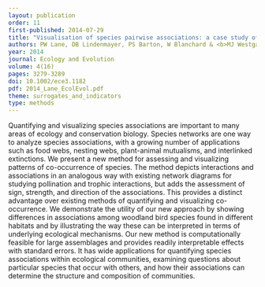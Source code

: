 ```yaml
---
layout: publication
order: 11
first-published: 2014-07-29
title: "Visualisation of species pairwise associations: a case study of surrogacy in bird assemblages."
authors: PW Lane, DB Lindenmayer, PS Barton, W Blanchard & <b>MJ Westgate</b>
year: 2014
journal: Ecology and Evolution
volume: 4(16)
pages: 3279-3289
doi: 10.1002/ece3.1182
pdf: 2014_Lane_EcolEvol.pdf
theme: surrogates_and_indicators
type: methods
---
```

Quantifying and visualizing species associations are important to many areas of ecology and conservation biology. Species networks are one way to analyze species associations, with a growing number of applications such as food webs, nesting webs, plant-animal mutualisms, and interlinked extinctions. We present a new method for assessing and visualizing patterns of co-occurrence of species. The method depicts interactions and associations in an analogous way with existing network diagrams for studying pollination and trophic interactions, but adds the assessment of sign, strength, and direction of the associations. This provides a distinct advantage over existing methods of quantifying and visualizing co-occurrence. We demonstrate the utility of our new approach by showing differences in associations among woodland bird species found in different habitats and by illustrating the way these can be interpreted in terms of underlying ecological mechanisms. Our new method is computationally feasible for large assemblages and provides readily interpretable effects with standard errors. It has wide applications for quantifying species associations within ecological communities, examining questions about particular species that occur with others, and how their associations can determine the structure and composition of communities.